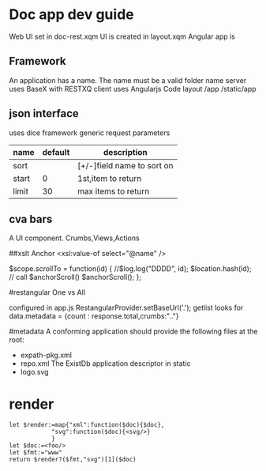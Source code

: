 # Doc app dev guide

Web UI set in doc-rest.xqm
UI is created in layout.xqm
Angular app is <html ng-app="doc" ng-controller="AppController">


## Framework
An application has a name. The name must be a valid folder name 
server uses BaseX with RESTXQ
client uses Angularjs
Code layout
/app
/static/app

## json interface
uses dice framework
generic request parameters

| name  | default | description                 |
|-------|---------|-----------------------------|
| sort  |         | [+/-]field  name to sort on |
| start | 0       | 1st,item to return          |
| limit | 30      | max items to return         |



## cva bars 
A UI component. Crumbs,Views,Actions


##xslt 
Anchor
<a class="anchor" id="cmp-{@name}"/>
<a ng-click="scrollTo('cmp-{@name}')">
    <xsl:value-of select="@name" />
</a>

$scope.scrollTo = function(id) {
        //$log.log("DDDD", id);
        $location.hash(id);
        // call $anchorScroll()
        $anchorScroll();
    };
          


#restangular One vs All

configured in app.js
RestangularProvider.setBaseUrl('.');
getlist looks for 
data.metadata = {count : response.total,crumbs:".."}

#metadata
A conforming application should provide the following files at the root:
- expath-pkg.xml
- repo.xml The ExistDb application descriptor
in static 
- logo.svg
## 

# render
````
let $render:=map{"xml":function($doc){$doc},
            "svg":function($doc){<svg/>}
            }
let $doc:=<foo/>
let $fmt:="www"
return $render?($fmt,"svg")[1]($doc)
````